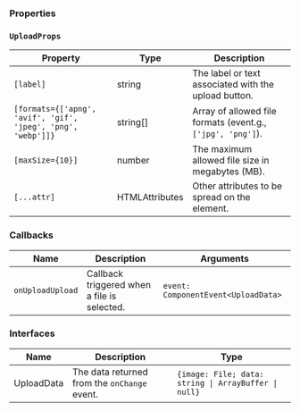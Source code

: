 ### Properties

### `UploadProps`

| Property                                                     | Type                            | Description                                                 |
| ------------------------------------------------------------ | ------------------------------- | ----------------------------------------------------------- |
| `[label]`                                                    | string                          | The label or text associated with the upload button.        |
| `[formats={['apng', 'avif', 'gif', 'jpeg', 'png', 'webp']]}` | string[]                        | Array of allowed file formats (event.g., `['jpg', 'png']`). |
| `[maxSize={10}]`                                             | number                          | The maximum allowed file size in megabytes (MB).            |
| `[...attr] `                                                 | HTMLAttributes<HTMLFormElement> | Other attributes to be spread on the element.               |

### Callbacks

| Name             | Description                                 | Arguments                           |
| ---------------- | ------------------------------------------- | ----------------------------------- |
| `onUploadUpload` | Callback triggered when a file is selected. | `event: ComponentEvent<UploadData>` |

### Interfaces

| Name       | Description                                  | Type                                                 |
| ---------- | -------------------------------------------- | ---------------------------------------------------- |
| UploadData | The data returned from the `onChange` event. | `{image: File; data: string \| ArrayBuffer \| null}` |
